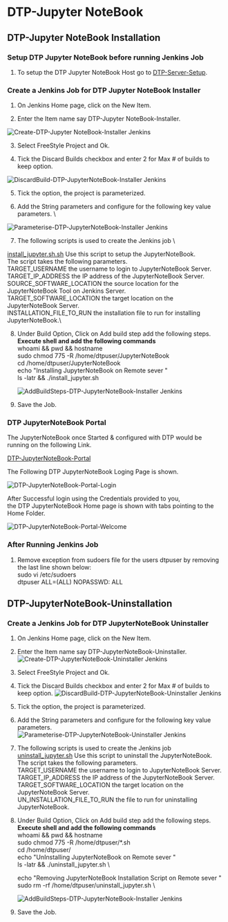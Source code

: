 # DTP-Jupyter NoteBook

## DTP-Jupyter NoteBook Installation

### Setup DTP Jupyter NoteBook before running Jenkins Job

1. To setup the DTP Jupyter NoteBook  Host go to [DTP-Server-Setup](/common/Readme.md).

### Create a Jenkins Job for DTP Jupyter NoteBook Installer

1. On Jenkins Home page, click on the New Item.

2. Enter the Item name say DTP-Jupyter NoteBook-Installer.

![Create-DTP-Jupyter NoteBook-Installer Jenkins](/presentationlayer/JupyterNotebook/images/dtp-jupyter-install1.png)

3. Select FreeStyle Project and Ok.

4. Tick the Discard Builds checkbox and enter 2 for Max # of builds to keep option.

![DiscardBuild-DTP-JupyterNoteBook-Installer Jenkins](/presentationlayer/JupyterNotebook/images/dtp-jupyter-install2.png)

5. Tick the option, the  project  is parameterized.

6. Add the String parameters and configure for the following key value parameters. \

![Parameterise-DTP-JupyterNoteBook-Installer Jenkins](/presentationlayer/JupyterNotebook/images/dtp-jupyter-install3.png)

7. The following scripts is used to create the Jenkins job \

[install_jupyter.sh.sh](/presentationlayer/JupyterNoteBook/scripts/install_jupyter.sh )
Use this script to setup the JupyterNoteBook.\
The script takes the following parameters.\
TARGET_USERNAME the username to login to JupyterNoteBook Server.\
TARGET_IP_ADDRESS the IP address of the JupyterNoteBook Server.\
SOURCE_SOFTWARE_LOCATION the source location for the JupyterNoteBook Tool on Jenkins Server.\
TARGET_SOFTWARE_LOCATION the target location on the JupyterNoteBook Server.\
INSTALLATION_FILE_TO_RUN the installation file to run for installing JupyterNoteBook.\

8. Under Build Option, Click on Add build step add the following steps.\
   **Execute shell and add the following commands**\
   whoami && pwd && hostname \
   sudo chmod 775 -R /home/dtpuser/JupyterNoteBook \
   cd /home/dtpuser/JupyterNoteBook \
   echo "Installing JupyterNoteBook on Remote sever " \
   ls -latr && ./install_jupyter.sh

   ![AddBuildSteps-DTP-JupyterNoteBook-Installer Jenkins](/presentationlayer/JupyterNotebook/images/dtp-jupyter-install4.png)

9. Save the Job.

### DTP JupyterNoteBook Portal

The JupyterNoteBook once Started & configured with DTP would be running on the following Link.

[DTP-JupyterNoteBook-Portal](http://localhost:8888/)

The Following DTP JupyterNoteBook Loging Page is shown.

![DTP-JupyterNoteBook-Portal-Login](/presentationlayer/JupyterNoteBook/images/dtp-jupyter-portal1.png)

After Successful login using the Credentials provided to you,\
the DTP JupyterNoteBook Home page is shown with tabs pointing to the Home Folder.

![DTP-JupyterNoteBook-Portal-Welcome](/presentationlayer/JupyterNoteBook/images/dtp-jupyter-portal2.png)

### After Running Jenkins Job

1. Remove exception from sudoers file for the users dtpuser by removing the last line shown below:\
    sudo vi /etc/sudoers  \
    dtpuser ALL=(ALL) NOPASSWD: ALL

## DTP-JupyterNoteBook-Uninstallation

### Create a Jenkins Job for DTP JupyterNoteBook Uninstaller

1. On Jenkins Home page, click on the New Item.

2. Enter the Item name say DTP-JupyterNoteBook-Uninstaller.
![Create-DTP-JupyterNoteBook-Uninstaller Jenkins](/presentationlayer/JupyterNoteBook/images/dtp-jupyter-uninstall1.png)

3. Select FreeStyle Project and Ok.

4. Tick the Discard Builds checkbox and enter 2 for Max # of builds to keep option.
![DiscardBuild-DTP-JupyterNoteBook-Uninstaller Jenkins](/presentationlayer/JupyterNoteBook/images/dtp-jupyter-uninstall2.png)

5. Tick the option, the  project  is parameterized.

6. Add the String parameters and configure for the following key value parameters. \
![Parameterise-DTP-JupyterNoteBook-Uninstaller Jenkins](/presentationlayer/JupyterNoteBook/images/dtp-jupyter-uninstall3.png)

7. The following scripts is used to create the Jenkins job \
[uninstall_jupyter.sh](/presentationlayer/JupyterNoteBook/scripts/uninstall_jupyter.sh)
Use this script to uninstall the JupyterNoteBook.\
The script takes the following parameters.\
TARGET_USERNAME the username to login to JupyterNoteBook Server.\
TARGET_IP_ADDRESS the IP address of the JupyterNoteBook Server.\
TARGET_SOFTWARE_LOCATION the target location on the JupyterNoteBook Server.\
UN_INSTALLATION_FILE_TO_RUN the  file to run for uninstalling JupyterNoteBook.

8. Under Build Option, Click on Add build step add the following steps.\
   **Execute shell and add the following commands**\
    whoami && pwd && hostname \
    sudo chmod 775 -R /home/dtpuser/*.sh \
    cd /home/dtpuser/  \
    echo "UnInstalling JupyterNoteBook on Remote sever " \
    ls -latr && ./uninstall_jupyter.sh \

    echo "Removing JupyterNoteBook Installation Script on Remote sever " \
    sudo rm -rf /home/dtpuser/uninstall_jupyter.sh \

   ![AddBuildSteps-DTP-JupyterNoteBook-Installer Jenkins](/presentationlayer/JupyterNoteBook/images/dtp-jupyter-uninstall4.png)

9. Save the Job.

